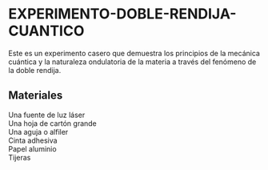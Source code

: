 # EXPERIMENTO-DOBLE-RENDIJA-CUANTICO

Este es un experimento casero que demuestra los principios de la mecánica cuántica y la naturaleza ondulatoria de la materia a través del fenómeno de la doble rendija.

## Materiales
Una fuente de luz láser <br>
Una hoja de cartón grande <br>
Una aguja o alfiler <br>
Cinta adhesiva <br>
Papel aluminio <br>
Tijeras

